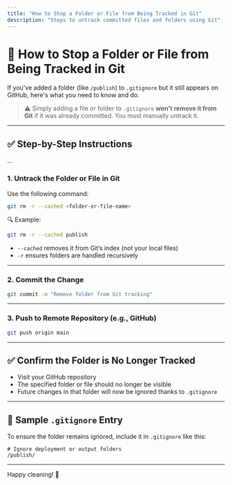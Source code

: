```yaml
---
title: "How to Stop a Folder or File from Being Tracked in Git"
description: "Steps to untrack committed files and folders using Git"
---
```


# 📁 How to Stop a Folder or File from Being Tracked in Git

If you've added a folder (like `/publish`) to `.gitignore` but it still appears on GitHub, here's what you need to know and do.

> ⚠️ Simply adding a file or folder to `.gitignore` **won't remove it from Git** if it was already committed. You must manually untrack it.

---
## ✅ Step-by-Step Instructions
...

### 1. **Untrack the Folder or File in Git**

Use the following command:

```bash
git rm -r --cached <folder-or-file-name>
```

🔍 Example:

```bash
git rm -r --cached publish
```

* `--cached` removes it from Git’s index (not your local files)
* `-r` ensures folders are handled recursively

---

### 2. **Commit the Change**

```bash
git commit -m "Remove folder from Git tracking"
```

---

### 3. **Push to Remote Repository (e.g., GitHub)**

```bash
git push origin main
```

---

## ✅ Confirm the Folder is No Longer Tracked

* Visit your GitHub repository
* The specified folder or file should no longer be visible
* Future changes in that folder will now be ignored thanks to `.gitignore`

---

## 📄 Sample `.gitignore` Entry

To ensure the folder remains ignored, include it in `.gitignore` like this:

```
# Ignore deployment or output folders
/publish/
```

---

Happy cleaning! 🧹
